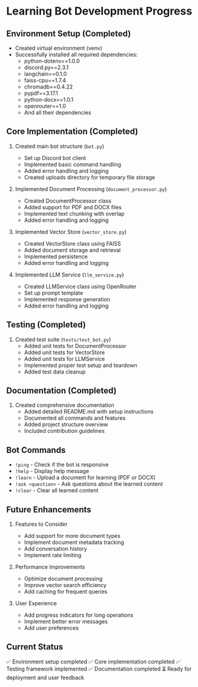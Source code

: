 # Learning Bot Development Progress

## Environment Setup (Completed)
- Created virtual environment (venv)
- Successfully installed all required dependencies:
  - python-dotenv==1.0.0
  - discord.py==2.3.1
  - langchain==0.1.0
  - faiss-cpu==1.7.4
  - chromadb==0.4.22
  - pypdf==3.17.1
  - python-docx==1.0.1
  - openrouter==1.0
  - And all their dependencies

## Core Implementation (Completed)
1. Created main bot structure (`bot.py`)
   - Set up Discord bot client
   - Implemented basic command handling
   - Added error handling and logging
   - Created uploads directory for temporary file storage

2. Implemented Document Processing (`document_processor.py`)
   - Created DocumentProcessor class
   - Added support for PDF and DOCX files
   - Implemented text chunking with overlap
   - Added error handling and logging

3. Implemented Vector Store (`vector_store.py`)
   - Created VectorStore class using FAISS
   - Added document storage and retrieval
   - Implemented persistence
   - Added error handling and logging

4. Implemented LLM Service (`llm_service.py`)
   - Created LLMService class using OpenRouter
   - Set up prompt template
   - Implemented response generation
   - Added error handling and logging

## Testing (Completed)
1. Created test suite (`tests/test_bot.py`)
   - Added unit tests for DocumentProcessor
   - Added unit tests for VectorStore
   - Added unit tests for LLMService
   - Implemented proper test setup and teardown
   - Added test data cleanup

## Documentation (Completed)
1. Created comprehensive documentation
   - Added detailed README.md with setup instructions
   - Documented all commands and features
   - Added project structure overview
   - Included contribution guidelines

## Bot Commands
- `!ping` - Check if the bot is responsive
- `!help` - Display help message
- `!learn` - Upload a document for learning (PDF or DOCX)
- `!ask <question>` - Ask questions about the learned content
- `!clear` - Clear all learned content

## Future Enhancements
1. Features to Consider
   - Add support for more document types
   - Implement document metadata tracking
   - Add conversation history
   - Implement rate limiting

2. Performance Improvements
   - Optimize document processing
   - Improve vector search efficiency
   - Add caching for frequent queries

3. User Experience
   - Add progress indicators for long operations
   - Implement better error messages
   - Add user preferences

## Current Status
✅ Environment setup completed
✅ Core implementation completed
✅ Testing framework implemented
✅ Documentation completed
⏳ Ready for deployment and user feedback 